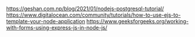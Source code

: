 https://geshan.com.np/blog/2021/01/nodejs-postgresql-tutorial/
https://www.digitalocean.com/community/tutorials/how-to-use-ejs-to-template-your-node-application
https://www.geeksforgeeks.org/working-with-forms-using-express-js-in-node-js/
